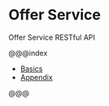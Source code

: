 # Offer Service

Offer Service RESTful API

@@@index

* [Basics](part-1/index.md)
* [Appendix](appendix.md)

@@@
